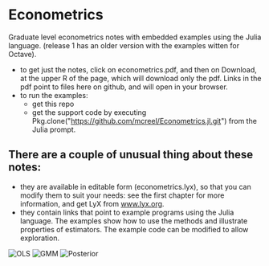 # Econometrics
Graduate level econometrics notes with embedded examples using the Julia language. (release 1 has an older version with the examples witten for Octave).
- to get just the notes, click on econometrics.pdf, and then on Download, at the upper R of the page, which will download only the pdf. Links in the pdf point to files here on github, and will open in your browser.
- to run the examples:
    * get this repo
    * get the support code by executing Pkg.clone("https://github.com/mcreel/Econometrics.jl.git")
    from the Julia prompt.


## There are a couple of unusual thing about these notes:
- they are available in editable form (econometrics.lyx), so that you can modify them to suit your needs: see the first chapter for more information, and get LyX from  www.lyx.org. 
- they contain links that point to example programs using the Julia language. The examples show how to use the methods and illustrate properties of estimators. The example code can be modified to allow exploration.

![OLS](https://github.com/mcreel/Econometrics/ols.png)
![GMM](https://github.com/mcreel/Econometrics/gmm.png)
![Posterior](https://github.com/mcreel/Econometrics/posterior.svg)
